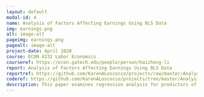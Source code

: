 ```yaml
---
layout: default
modal-id: 4
name: Analysis of Factors Affecting Earnings Using BLS Data
img: earnings.png
alt: image-alt
pageimg: earnings.png
pagealt: image-alt
project-date: April 2020
course: ECON 4232 Labor Economics
courseref: https://econ.gatech.edu/people/person/haizheng-li
report: Analysis of Factors Affecting Earnings Using BLS Data
reportref: https://github.com/KarenALoscocco/projects/raw/master/Analysis_of_Factors_Affecting_Earnings_BLS_Data/report.pdf
coderef: https://github.com/KarenALoscocco/projects/tree/master/Analysis_of_Factors_Affecting_Earnings_BLS_Data/code
description: This paper examines regression analysis for predictors of earnings, and specifically, the causal relationship between education and earnings. Earnings data from the Current Population Survey (CPS) which is conducted each month by the U.S. Census Bureau for the Bureau of Labor Statistics is analyzed. The data exploration, mathematical regression models, and implementations in R, as well as solutions and comments on the applications are included.
---
```


